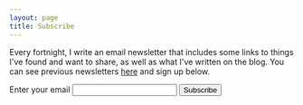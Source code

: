 ```yaml
---
layout: page
title: Subscribe
---
```


Every fortnight, I write an email newsletter that includes some links to things I've found and want to share, as well as what I've written on the blog. You can see previous newsletters [here](https://buttondown.email/csacklen) and sign up below.
<p>
<form
  action="https://buttondown.email/api/emails/embed-subscribe/csacklen"
  method="post"
  target="popupwindow"
  onsubmit="window.open('https://buttondown.email/csacklen', 'popupwindow')"
  class="embeddable-buttondown-form"
>
  <label for="bd-email">Enter your email</label>
  <input type="email" name="email" id="bd-email" />
  <input type="hidden" value="1" name="embed" />
  <input type="submit" value="Subscribe" />
</form>